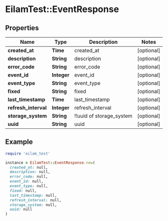 # EilamTest::EventResponse

## Properties

| Name | Type | Description | Notes |
| ---- | ---- | ----------- | ----- |
| **created_at** | **Time** | created_at | [optional] |
| **description** | **String** | description | [optional] |
| **error_code** | **String** | error_code | [optional] |
| **event_id** | **Integer** | event_id | [optional] |
| **event_type** | **String** | event_type | [optional] |
| **fixed** | **String** | fixed | [optional] |
| **last_timestamp** | **Time** | last_timestamp | [optional] |
| **refresh_interval** | **Integer** | refresh_interval | [optional] |
| **storage_system** | **String** | !!uuid of storage_system | [optional] |
| **uuid** | **String** | uuid | [optional] |

## Example

```ruby
require 'eilam_test'

instance = EilamTest::EventResponse.new(
  created_at: null,
  description: null,
  error_code: null,
  event_id: null,
  event_type: null,
  fixed: null,
  last_timestamp: null,
  refresh_interval: null,
  storage_system: null,
  uuid: null
)
```

